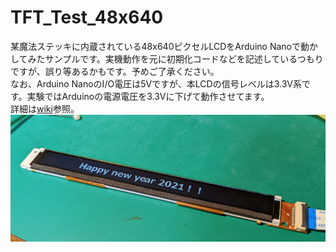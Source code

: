 # TFT_Test_48x640
某魔法ステッキに内蔵されている48x640ピクセルLCDをArduino Nanoで動かしてみたサンプルです。実機動作を元に初期化コードなどを記述しているつもりですが、誤り等あるかもです。予めご了承ください。  
なお、Arduino NanoのI/O電圧は5Vですが、本LCDの信号レベルは3.3V系です。実験ではArduinoの電源電圧を3.3Vに下げて動作させてます。  
詳細は[wiki](https://github.com/htlabnet/inside_magimajopures/wiki)参照。  
<img src="doc/top.png">  
